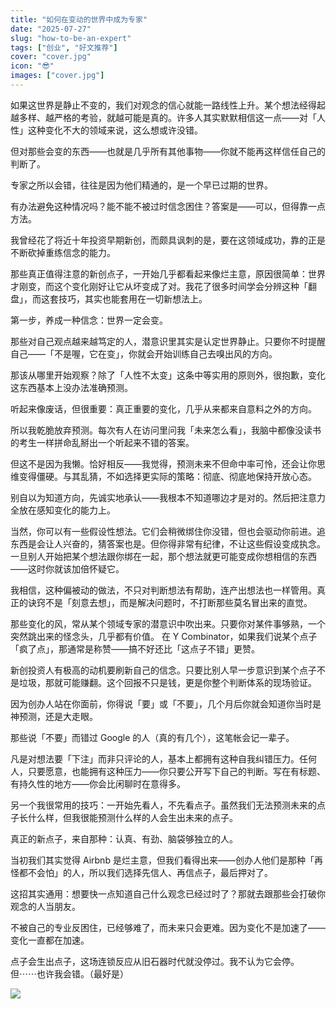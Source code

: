```yaml
---
title: "如何在变动的世界中成为专家"
date: "2025-07-27"
slug: "how-to-be-an-expert"
tags: ["创业", "好文推荐"]
cover: "cover.jpg"
icon: "😎"
images: ["cover.jpg"]
---
```

如果这世界是静止不变的，我们对观念的信心就能一路线性上升。某个想法经得起越多样、越严格的考验，就越可能是真的。许多人其实默默相信这一点——对「人性」这种变化不大的领域来说，这么想或许没错。



但对那些会变的东西——也就是几乎所有其他事物——你就不能再这样信任自己的判断了。



专家之所以会错，往往是因为他们精通的，是一个早已过期的世界。



有办法避免这种情况吗？能不能不被过时信念困住？答案是——可以，但得靠一点方法。



我曾经花了将近十年投资早期新创，而颇具讽刺的是，要在这领域成功，靠的正是不断砍掉重练信念的能力。



那些真正值得注意的新创点子，一开始几乎都看起来像烂主意，原因很简单：世界才刚变，而这个变化刚好让它从坏变成了对。我花了很多时间学会分辨这种「翻盘」，而这套技巧，其实也能套用在一切新想法上。



第一步，养成一种信念：世界一定会变。



那些对自己观点越来越笃定的人，潜意识里其实是认定世界静止。只要你不时提醒自己——「不是喔，它在变」，你就会开始训练自己去嗅出风的方向。



那该从哪里开始观察？除了「人性不太变」这条中等实用的原则外，很抱歉，变化这东西基本上没办法准确预测。



听起来像废话，但很重要：真正重要的变化，几乎从来都来自意料之外的方向。



所以我乾脆放弃预测。每次有人在访问里问我「未来怎么看」，我脑中都像没读书的考生一样拼命乱掰出一个听起来不错的答案。



但这不是因为我懒。恰好相反——我觉得，预测未来不但命中率可怜，还会让你思维变得僵硬。与其乱猜，不如选择更实际的策略：彻底、彻底地保持开放心态。



别自以为知道方向，先诚实地承认——我根本不知道哪边才是对的。然后把注意力全放在感知变化的能力上。



当然，你可以有一些假设性想法。它们会稍微绑住你没错，但也会驱动你前进。追东西是会让人兴奋的，猜答案也是。但你得非常有纪律，不让这些假设变成执念。
一旦别人开始把某个想法跟你绑在一起，那个想法就更可能变成你想相信的东西——这时你就该加倍怀疑它。



我相信，这种偏被动的做法，不只对判断想法有帮助，连产出想法也一样管用。真正的诀窍不是「刻意去想」，而是解决问题时，不打断那些莫名冒出来的直觉。



那些变化的风，常从某个领域专家的潜意识中吹出来。只要你对某件事够熟，一个突然跳出来的怪念头，几乎都有价值。
在 Y Combinator，如果我们说某个点子「疯了点」，那通常是称赞——搞不好还比「这点子不错」更赞。



新创投资人有极高的动机要刷新自己的信念。只要比别人早一步意识到某个点子不是垃圾，那就可能赚翻。这个回报不只是钱，更是你整个判断体系的现场验证。



因为创办人站在你面前，你得说「要」或「不要」，几个月后你就会知道你当时是神预测，还是大走眼。



那些说「不要」而错过 Google 的人（真的有几个），这笔帐会记一辈子。



凡是对想法要「下注」而非只评论的人，基本上都拥有这种自我纠错压力。任何人，只要愿意，也能拥有这种压力——你只要公开写下自己的判断。写在有标题、有持久性的地方——你会比闲聊时在意得多。



另一个我很常用的技巧：一开始先看人，不先看点子。虽然我们无法预测未来的点子长什么样，但我很能预测什么样的人会生出未来的点子。



真正的新点子，来自那种：认真、有劲、脑袋够独立的人。



当初我们其实觉得 Airbnb 是烂主意，但我们看得出来——创办人他们是那种「再怪都不会怕」的人，所以我们选择先信人、再信点子，最后押对了。



这招其实通用：想要快一点知道自己什么观念已经过时了？那就去跟那些会打破你观念的人当朋友。



不被自己的专业反困住，已经够难了，而未来只会更难。因为变化不是加速了——变化一直都在加速。



点子会生出点子，这场连锁反应从旧石器时代就没停过。我不认为它会停。
但⋯⋯也许我会错。（最好是）




![](https://prod-files-secure.s3.us-west-2.amazonaws.com/112d0858-5090-4d34-a606-b75eb8d65fd2/46476355-9cf3-4e99-9b7a-3531bc426380/1000202064.png?X-Amz-Algorithm=AWS4-HMAC-SHA256&X-Amz-Content-Sha256=UNSIGNED-PAYLOAD&X-Amz-Credential=ASIAZI2LB4665IE4XPFS%2F20250906%2Fus-west-2%2Fs3%2Faws4_request&X-Amz-Date=20250906T163348Z&X-Amz-Expires=3600&X-Amz-Security-Token=IQoJb3JpZ2luX2VjECgaCXVzLXdlc3QtMiJGMEQCIEKPY56NnWq8Ibqj6unv%2FCe3QuoLWaTTIziEXv2ZJn26AiAc6F7BpWk9mvdIntM2m%2BqMgwAYEyH4NU2bHzl2k4KRZCqIBAiR%2F%2F%2F%2F%2F%2F%2F%2F%2F%2F8BEAAaDDYzNzQyMzE4MzgwNSIMRFPofJEGLHabpSEnKtwD7%2F1w25e81UOUSwtuL37AQvDvAswyyNEk8Roip6lfVLtirOf%2FnlDW%2B8JRGPHQ5ukt%2FuZ0%2BcTaoZPfxN7KCeCdziZqVJ0%2FwAObADp7nVm58nHpsRK30c9ynGqtkCzqRx4Xw93D6lQux1xCqRPvr1V4%2B4cVJPdI8Fy6SPX4dnFErWbd%2FkEJlXnQWSXdnUDhki3Eg3PaBypYmS7yCFSYjTdQdiA24mbv7kqgB%2BUkC%2BJ75%2FJzXwhudaXxZu%2FB7MN2GNZUjen1v4zNTqY5XC1RFOn8z42yvn4%2BRh5ScYODvrZLlrRKYEEQK3SlPXUTzdHr7nC1MGzpMODu1KQe2j0x1GL4z5bTVjdw4tKt3%2FsAKq7RzOmaHRMqvQBxQuM3hWlhjNWNH7RBQ99UrPSaVRYSjK2fP7Hn2b9bXci0svDYyeK7HxoQ%2BgLsm8XYG7vYPboTuLI%2BkegMgBRJUGTtAmHCyVMtyhGSAuy7tOosiMWU%2FKdDesIQe74XvFGigMaL9ldFYpvc%2FlGRwt6tfU0daUI61BQgUTm7RrruDpNj1A5QzgVdxos24U4q3bGfP6rKfve6KwNCMffY%2B1%2Fmg1ycfDlqmhS5zXobeVxtXm9Bfwb5WWM%2F4LBW6X8OpZE75l2bIukwk67xxQY6pgHRFrZ0gY0BOHXe2yf0SMkBaHRlshWtAGoSLbJa%2FuIRhwOiVyNBxkSscbufftBgXiikOlMXpt3TiFeRIzVD84%2BgvW%2BCDVJjnzKwtYgJfVPuDV4FAXYiQSDiMZ1vjCLTGq6P9rE9%2BnqBzvA22C7p0PFeMVkqD9sS02xNGhlU4x%2F6JxWXyk1Vv68zmdoJF86famufSCUEkWa65U2zSXCuSNWN6LPqJM%2Fv&X-Amz-Signature=d20fde06ba3b6e0f9b4bb164bbb5444116adc2e13086893958257902d66b75d9&X-Amz-SignedHeaders=host&x-amz-checksum-mode=ENABLED&x-id=GetObject)


